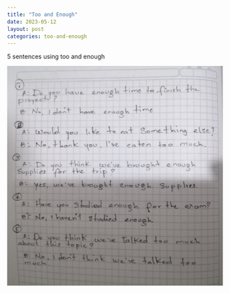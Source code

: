 ```yaml
---
title: "Too and Enough"
date: 2023-05-12
layout: post
categories: too-and-enough
---
```


 5 sentences using too and enough

<img src="../assets/img/oraciones.jpeg" alt="">
